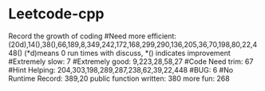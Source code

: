 # Leetcode-cpp
Record the growth of coding
#Need more efficient: (20d),14(),38(),66,189,8,349,242,172,168,299,290,136,205,36,70,198,80,22,448()
(*d)means 0 run times with discuss, *() indicates improvement
#Extremely slow: 7
#Extremely good: 9,223,28,58,27
#Code Need trim: 67
#Hint Helping: 204,303,198,289,287,238,62,39,22,448
#BUG: 6
#No Runtime Record: 389,20
public function written: 380
more fun: 268
